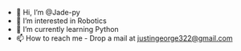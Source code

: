 - 👋 Hi, I’m @Jade-py
- 👀 I’m interested in Robotics
- 🌱 I’m currently learning Python
- 📫 How to reach me - Drop a mail at justingeorge322@gmail.com

<!---
Jade-py/Jade-py is a ✨ special ✨ repository because its `README.md` (this file) appears on your GitHub profile.
You can click the Preview link to take a look at your changes.
--->
